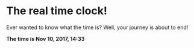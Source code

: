 # The real time clock!

Ever wanted to know what the time is? Well, your journey is about to end!

**The time is Nov 10, 2017, 14:33**